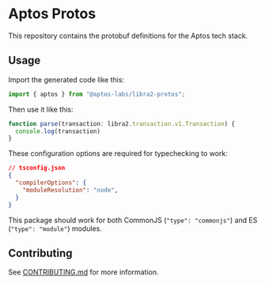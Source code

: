 # Aptos Protos

This repository contains the protobuf definitions for the Aptos tech stack.

## Usage
Import the generated code like this:
```typescript
import { aptos } from "@aptos-labs/libra2-protos";
```

Then use it like this:
```typescript
function parse(transaction: libra2.transaction.v1.Transaction) {
  console.log(transaction)
}
```

These configuration options are required for typechecking to work:
```json
// tsconfig.json
{
  "compilerOptions": {
    "moduleResolution": "node",
  }
}
```

This package should work for both CommonJS (`"type": "commonjs"`) and ES (`"type": "module"`) modules.

## Contributing
See [CONTRIBUTING.md](CONTRIBUTING.md) for more information.
